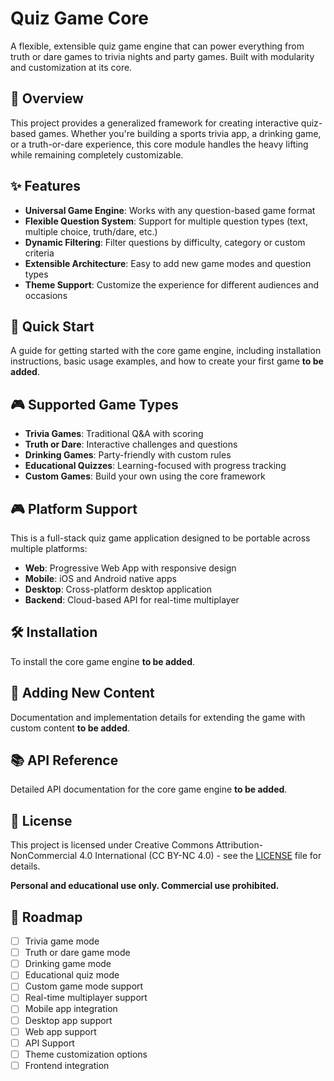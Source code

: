 # Quiz Game Core

A flexible, extensible quiz game engine that can power everything from truth or dare games to trivia nights and party games. Built with modularity and customization at its core.

## 🎯 Overview

This project provides a generalized framework for creating interactive quiz-based games. Whether you're building a sports trivia app, a drinking game, or a truth-or-dare experience, this core module handles the heavy lifting while remaining completely customizable.

## ✨ Features

- **Universal Game Engine**: Works with any question-based game format
- **Flexible Question System**: Support for multiple question types (text, multiple choice, truth/dare, etc.)
- **Dynamic Filtering**: Filter questions by difficulty, category or custom criteria
- **Extensible Architecture**: Easy to add new game modes and question types
- **Theme Support**: Customize the experience for different audiences and occasions

## 🚀 Quick Start

A guide for getting started with the core game engine, including installation instructions, basic usage examples, and how to create your first game **to be added**.

## 🎮 Supported Game Types

- **Trivia Games**: Traditional Q&A with scoring
- **Truth or Dare**: Interactive challenges and questions
- **Drinking Games**: Party-friendly with custom rules
- **Educational Quizzes**: Learning-focused with progress tracking
- **Custom Games**: Build your own using the core framework

## 🎮 Platform Support

This is a full-stack quiz game application designed to be portable across multiple platforms:

- **Web**: Progressive Web App with responsive design
- **Mobile**: iOS and Android native apps
- **Desktop**: Cross-platform desktop application
- **Backend**: Cloud-based API for real-time multiplayer

## 🛠️ Installation

To install the core game engine **to be added**.

## 📝 Adding New Content

Documentation and implementation details for extending the game with custom content **to be added**.

## 📚 API Reference

Detailed API documentation for the core game engine **to be added**.

## 📄 License

This project is licensed under Creative Commons Attribution-NonCommercial 4.0 International (CC BY-NC 4.0) - see the [LICENSE](LICENSE) file for details.

**Personal and educational use only. Commercial use prohibited.**

## 🎉 Roadmap

- [ ] Trivia game mode
- [ ] Truth or dare game mode
- [ ] Drinking game mode
- [ ] Educational quiz mode
- [ ] Custom game mode support
- [ ] Real-time multiplayer support
- [ ] Mobile app integration
- [ ] Desktop app support
- [ ] Web app support
- [ ] API Support
- [ ] Theme customization options
- [ ] Frontend integration